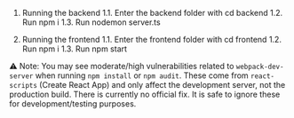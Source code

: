 1. Running the backend
   1.1. Enter the backend folder with cd backend
   1.2. Run npm i
   1.3. Run nodemon server.ts

2. Running the frontend
   1.1. Enter the frontend folder with cd frontend
   1.2. Run npm i
   1.3. Run npm start

⚠️ Note:
You may see moderate/high vulnerabilities related to `webpack-dev-server` when running `npm install` or `npm audit`.
These come from `react-scripts` (Create React App) and only affect the development server, not the production build.
There is currently no official fix. It is safe to ignore these for development/testing purposes.
